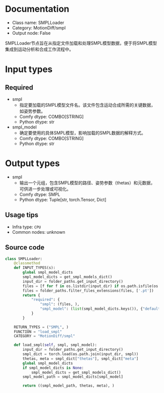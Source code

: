
# Documentation
- Class name: SMPLLoader
- Category: MotionDiff/smpl
- Output node: False

SMPLLoader节点旨在从指定文件加载和处理SMPL模型数据，便于将SMPL模型集成到运动分析和合成工作流程中。

# Input types
## Required
- smpl
    - 指定要加载的SMPL模型文件名。该文件包含运动合成所需的关键数据，如姿势参数。
    - Comfy dtype: COMBO[STRING]
    - Python dtype: str
- smpl_model
    - 确定要使用的具体SMPL模型，影响加载的SMPL数据的解释方式。
    - Comfy dtype: COMBO[STRING]
    - Python dtype: str

# Output types
- smpl
    - 输出一个元组，包含SMPL模型的路径、姿势参数（thetas）和元数据，可供进一步处理或可视化。
    - Comfy dtype: SMPL
    - Python dtype: Tuple[str, torch.Tensor, Dict]


## Usage tips
- Infra type: `CPU`
- Common nodes: unknown


## Source code
```python
class SMPLLoader:
    @classmethod
    def INPUT_TYPES(s):
        global smpl_model_dicts
        smpl_model_dicts = get_smpl_models_dict()
        input_dir = folder_paths.get_input_directory()
        files = [f for f in os.listdir(input_dir) if os.path.isfile(os.path.join(input_dir, f))]
        files = folder_paths.filter_files_extensions(files, ['.pt'])
        return {
            "required": {
                "smpl": (files, ),
                "smpl_model": (list(smpl_model_dicts.keys()), {"default": "SMPL_NEUTRAL.pkl"})
            }
        }
    
    RETURN_TYPES = ("SMPL", )
    FUNCTION = "load_smpl"
    CATEGORY = "MotionDiff/smpl"

    def load_smpl(self, smpl, smpl_model):
        input_dir = folder_paths.get_input_directory()
        smpl_dict = torch.load(os.path.join(input_dir, smpl))
        thetas, meta = smpl_dict["thetas"], smpl_dict["meta"]
        global smpl_model_dicts
        if smpl_model_dicts is None:
            smpl_model_dicts = get_smpl_models_dict()
        smpl_model_path = smpl_model_dicts[smpl_model]

        return ((smpl_model_path, thetas, meta), )

```
